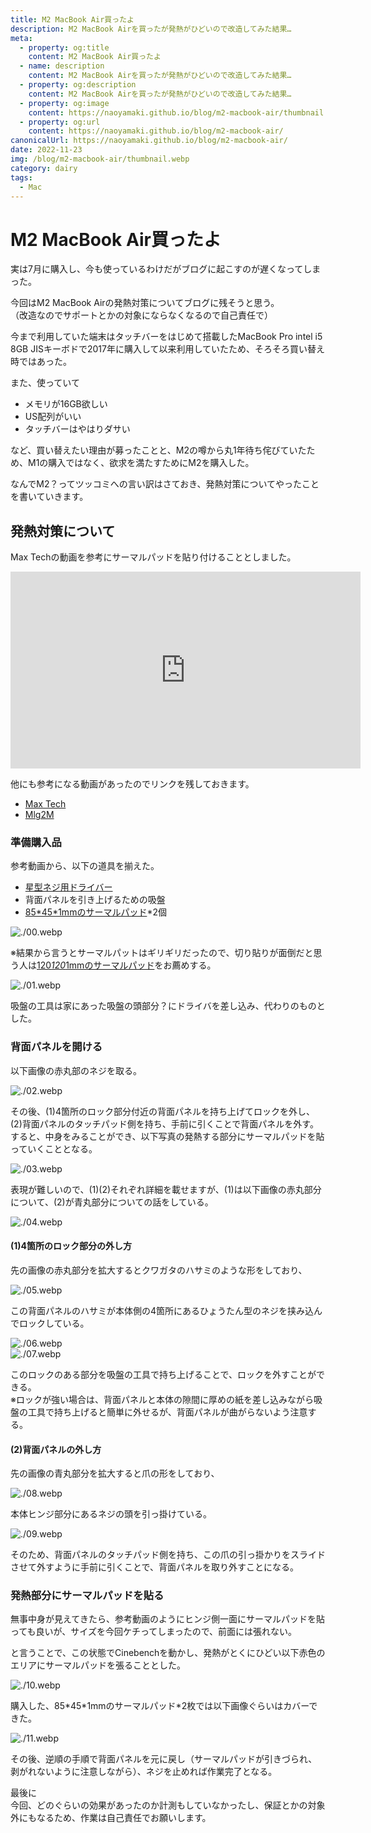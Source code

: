 ```yaml
---
title: M2 MacBook Air買ったよ
description: M2 MacBook Airを買ったが発熱がひどいので改造してみた結果…
meta:
  - property: og:title
    content: M2 MacBook Air買ったよ
  - name: description
    content: M2 MacBook Airを買ったが発熱がひどいので改造してみた結果…
  - property: og:description
    content: M2 MacBook Airを買ったが発熱がひどいので改造してみた結果…
  - property: og:image
    content: https://naoyamaki.github.io/blog/m2-macbook-air/thumbnail.webp
  - property: og:url
    content: https://naoyamaki.github.io/blog/m2-macbook-air/
canonicalUrl: https://naoyamaki.github.io/blog/m2-macbook-air/
date: 2022-11-23
img: /blog/m2-macbook-air/thumbnail.webp
category: dairy
tags:
  - Mac
---
```


# M2 MacBook Air買ったよ

実は7月に購入し、今も使っているわけだがブログに起こすのが遅くなってしまった。

今回はM2 MacBook Airの発熱対策についてブログに残そうと思う。  
（改造なのでサポートとかの対象にならなくなるので自己責任で）

今まで利用していた端末はタッチバーをはじめて搭載したMacBook Pro intel i5 8GB JISキーボドで2017年に購入して以来利用していたため、そろそろ買い替え時ではあった。

また、使っていて

- メモリが16GB欲しい
- US配列がいい
- タッチバーはやはりダサい

など、買い替えたい理由が募ったことと、M2の噂から丸1年待ち侘びていたため、M1の購入ではなく、欲求を満たすためにM2を購入した。

なんでM2？ってツッコミへの言い訳はさておき、発熱対策についてやったことを書いていきます。

## 発熱対策について

Max Techの動画を参考にサーマルパッドを貼り付けることとしました。

<iframe width="560" height="315" src="https://www.youtube.com/embed/GB7hoBNBK78" title="YouTube video player" frameborder="0" allow="accelerometer; clipboard-write; encrypted-media; gyroscope; picture-in-picture" allowfullscreen></iframe>

他にも参考になる動画があったのでリンクを残しておきます。

- [Max Tech](https://www.youtube.com/watch?v=BSkcMwzZEFo)
- [Mlg2M](https://www.youtube.com/watch?v=20O0tyumdnY)

### 準備購入品

参考動画から、以下の道具を揃えた。

- [星型ネジ用ドライバー](https://www.amazon.co.jp/gp/product/B087PF5RQ3/ref=ppx_yo_dt_b_asin_title_o08_s00?ie=UTF8&psc=1)
- 背面パネルを引き上げるための吸盤
- [85\*45\*1mmのサーマルパッド](https://www.amazon.co.jp/gp/product/B0B148GLSH/ref=ppx_yo_dt_b_asin_title_o07_s00?ie=UTF8&th=1)\*2個

![./00.webp](./00.webp)

※結果から言うとサーマルパットはギリギリだったので、切り貼りが面倒だと思う人は[120*120*1mmのサーマルパッド](https://www.amazon.co.jp/Thermalright-%E3%82%B7%E3%83%AA%E3%82%B3%E3%83%B3%E3%82%B5%E3%83%BC%E3%83%9E%E3%83%AB%E3%83%91%E3%83%83%E3%83%89%E3%80%81%E5%86%B7%E5%8D%B4%E3%83%A9%E3%82%B8%E3%82%A8%E3%83%BC%E3%82%BF%E3%83%BC%E3%83%95%E3%82%A3%E3%83%B3%E3%80%81120x120x1mm-%E4%B8%A1%E9%9D%A2%E6%94%BE%E7%86%B1%E3%82%B7%E3%83%AA%E3%82%B3%E3%83%BC%E3%83%B3%E3%83%91%E3%83%83%E3%83%89%E3%80%81%E7%86%B1%E4%BC%9D%E5%B0%8E%E6%80%A712-8-mk%E3%80%81%E8%BB%9F%E3%82%89%E3%81%8B%E6%9D%90%E8%B3%AA%E3%80%81SSD-IC%E3%83%81%E3%83%83%E3%83%97%E3%82%BB%E3%83%83%E3%83%88%E5%86%B7%E5%8D%B4%E7%94%A8/dp/B08Z785SDR/ref=d_pd_sbs_sccl_4_2/358-6614180-3055967?pd_rd_w=E59P0&content-id=amzn1.sym.0658137e-f5cd-4a01-8903-013eee01b385&pf_rd_p=0658137e-f5cd-4a01-8903-013eee01b385&pf_rd_r=29WYAH9PAKKX92T77WCB&pd_rd_wg=H09mE&pd_rd_r=ad0df1c7-a619-4ddc-aeec-5ca4c7c37c2b&pd_rd_i=B08Z785SDR&psc=1)をお薦めする。

![./01.webp](./01.webp)

吸盤の工具は家にあった吸盤の頭部分？にドライバを差し込み、代わりのものとした。

### 背面パネルを開ける

以下画像の赤丸部のネジを取る。

![./02.webp](./02.webp)

その後、(1)4箇所のロック部分付近の背面パネルを持ち上げてロックを外し、(2)背面パネルのタッチパッド側を持ち、手前に引くことで背面パネルを外す。  
すると、中身をみることができ、以下写真の発熱する部分にサーマルパッドを貼っていくこととなる。

![./03.webp](./03.webp)

表現が難しいので、(1)(2)それぞれ詳細を載せますが、(1)は以下画像の赤丸部分について、(2)が青丸部分についての話をしている。

![./04.webp](./04.webp)

#### (1)4箇所のロック部分の外し方

先の画像の赤丸部分を拡大するとクワガタのハサミのような形をしており、

![./05.webp](./05.webp)

この背面パネルのハサミが本体側の4箇所にあるひょうたん型のネジを挟み込んでロックしている。

![./06.webp](./06.webp)  
![./07.webp](./07.webp)

このロックのある部分を吸盤の工具で持ち上げることで、ロックを外すことができる。  
※ロックが強い場合は、背面パネルと本体の隙間に厚めの紙を差し込みながら吸盤の工具で持ち上げると簡単に外せるが、背面パネルが曲がらないよう注意する。

#### (2)背面パネルの外し方

先の画像の青丸部分を拡大すると爪の形をしており、

![./08.webp](./08.webp)

本体ヒンジ部分にあるネジの頭を引っ掛けている。

![./09.webp](./09.webp)

そのため、背面パネルのタッチパッド側を持ち、この爪の引っ掛かりをスライドさせて外すように手前に引くことで、背面パネルを取り外すことになる。

### 発熱部分にサーマルパッドを貼る

無事中身が見えてきたら、参考動画のようにヒンジ側一面にサーマルパッドを貼っても良いが、サイズを今回ケチってしまったので、前面には張れない。

と言うことで、この状態でCinebenchを動かし、発熱がとくにひどい以下赤色のエリアにサーマルパッドを張ることとした。

![./10.webp](./10.webp)

購入した、85\*45\*1mmのサーマルパッド\*2枚では以下画像ぐらいはカバーできた。

![./11.webp](./11.webp)

その後、逆順の手順で背面パネルを元に戻し（サーマルパッドが引きづられ、剥がれないように注意しながら）、ネジを止めれば作業完了となる。

最後に  
今回、どのぐらいの効果があったのか計測もしていなかったし、保証とかの対象外にもなるため、作業は自己責任でお願いします。